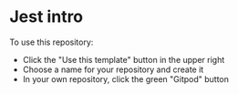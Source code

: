 # Jest intro

To use this repository:
- Click the "Use this template" button in the upper right
- Choose a name for your repository and create it
- In your own repository, click the green "Gitpod" button
